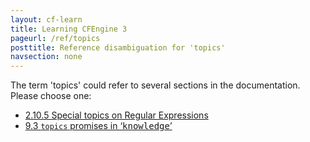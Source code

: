 ```yaml
---
layout: cf-learn
title: Learning CFEngine 3
pageurl: /ref/topics
posttitle: Reference disambiguation for 'topics'
navsection: none
---
```


The term 'topics' could refer to several sections in the documentation. Please choose one:

- [2\.10\.5 Special topics on Regular Expressions](https://cfengine.com/manuals/cf3-reference.html#Special-topics-on-Regular-Expressions)
- [9\.3 <code>topics</code> promises in &lsquo;<samp><span class="samp">knowledge</span></samp>&rsquo;](https://cfengine.com/manuals/cf3-reference.html#topics-in-knowledge-promises)
